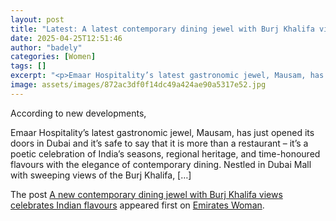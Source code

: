 ```yaml
---
layout: post
title: "Latest: A latest contemporary dining jewel with Burj Khalifa views celebrates Indian flavours"
date: 2025-04-25T12:51:46
author: "badely"
categories: [Women]
tags: []
excerpt: "<p>Emaar Hospitality’s latest gastronomic jewel, Mausam, has just opened its doors in Dubai and it&#8217;s safe to say that it is more than a restaura"
image: assets/images/872ac3df0f14dc49a424ae90a5317e52.jpg
---
```


According to new developments, <p>Emaar Hospitality’s latest gastronomic jewel, Mausam, has just opened its doors in Dubai and it&#8217;s safe to say that it is more than a restaurant &#8211; it’s a poetic celebration of India’s seasons, regional heritage, and time-honoured flavours with the elegance of contemporary dining. Nestled in Dubai Mall with sweeping views of the Burj Khalifa, [&#8230;]</p>
<p>The post <a href="https://emirateswoman.com/mausam-dubai-mall-burj-khalifa-india-flavours/" rel="nofollow">A new contemporary dining jewel with Burj Khalifa views celebrates Indian flavours</a> appeared first on <a href="https://emirateswoman.com" rel="nofollow">Emirates Woman</a>.</p>

